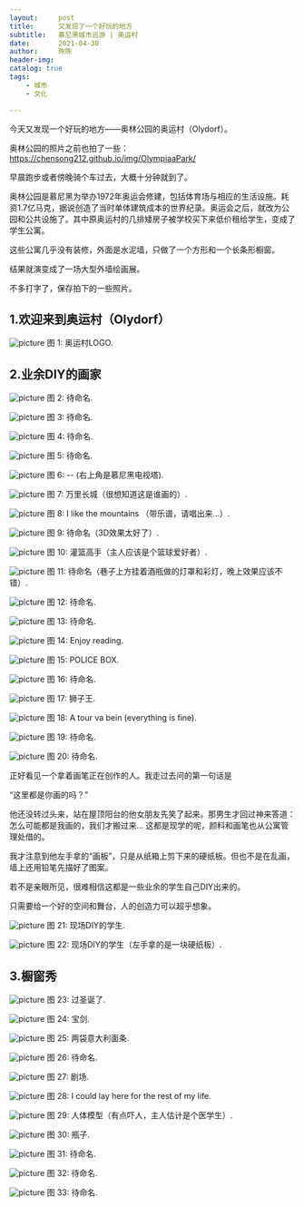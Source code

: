 ```yaml
---
layout:     post
title:      又发现了一个好玩的地方
subtitle:   慕尼黑城市巡游 | 奥运村
date:       2021-04-30
author:     陈陈
header-img:
catalog: true
tags:
    - 城市
    - 文化

---
```


今天又发现一个好玩的地方——奥林公园的奥运村（Olydorf）。

奥林公园的照片之前也拍了一些：
https://chensong212.github.io/img/OlympiaaPark/

早晨跑步或者傍晚骑个车过去，大概十分钟就到了。

奥林公园是慕尼黑为举办1972年奥运会修建，包括体育场与相应的生活设施。耗资1.7亿马克，据说创造了当时单体建筑成本的世界纪录。奥运会之后，就改为公园和公共设施了。其中原奥运村的几排矮房子被学校买下来低价租给学生，变成了学生公寓。

这些公寓几乎没有装修，外面是水泥墙，只做了一个方形和一个长条形橱窗。

结果就演变成了一场大型外墙绘画展。

不多打字了，保存拍下的一些照片。

## 1.欢迎来到奥运村（Olydorf）

![picture](https://chensong212.github.io/img/Olydorf/painting00.JPG)
    图 1: 奥运村LOGO.


## 2.业余DIY的画家
![picture](https://chensong212.github.io/img/Olydorf/painting1.JPG)
    图 2: 待命名.


![picture](https://chensong212.github.io/img/Olydorf/painting2.JPG)
    图 3: 待命名.


![picture](https://chensong212.github.io/img/Olydorf/painting3.JPG)
    图 4: 待命名.


![picture](https://chensong212.github.io/img/Olydorf/painting4.JPG)
    图 5: 待命名.



![picture](https://chensong212.github.io/img/Olydorf/painting6.JPG)
    图 6: -- (右上角是慕尼黑电视塔).
    
![picture](https://chensong212.github.io/img/Olydorf/painting7.JPG)
    图 7: 万里长城（很想知道这是谁画的）.

![picture](https://chensong212.github.io/img/Olydorf/painting8.JPG)
    图 8: I like the mountains （带乐谱，请唱出来...）.

![picture](https://chensong212.github.io/img/Olydorf/painting9.JPG)
    图 9: 待命名（3D效果太好了）.

![picture](https://chensong212.github.io/img/Olydorf/painting10.JPG)
    图 10: 灌篮高手（主人应该是个篮球爱好者）.



![picture](https://chensong212.github.io/img/Olydorf/painting11.JPG)
    图 11: 待命名（巷子上方挂着酒瓶做的灯罩和彩灯，晚上效果应该不错）.
    
![picture](https://chensong212.github.io/img/Olydorf/painting12.JPG)
    图 12: 待命名.

 ![picture](https://chensong212.github.io/img/Olydorf/painting13.JPG)
    图 13: 待命名.

![picture](https://chensong212.github.io/img/Olydorf/painting14.JPG)
    图 14: Enjoy reading.

![picture](https://chensong212.github.io/img/Olydorf/painting15.JPG)
    图 15: POLICE BOX.
    
![picture](https://chensong212.github.io/img/Olydorf/painting16.JPG)
    图 16: 待命名.

![picture](https://chensong212.github.io/img/Olydorf/painting17.JPG)
    图 17: 狮子王.

![picture](https://chensong212.github.io/img/Olydorf/painting18.JPG)
    图 18: A tour va bein (everything is fine).

![picture](https://chensong212.github.io/img/Olydorf/painting19.JPG)
    图 19: 待命名.

![picture](https://chensong212.github.io/img/Olydorf/painting20.JPG)
    图 20: 待命名.


正好看见一个拿着画笔正在创作的人。我走过去问的第一句话是

“这里都是你画的吗？”

他还没转过头来，站在屋顶阳台的他女朋友先笑了起来。那男生才回过神来答道：怎么可能都是我画的，我们才搬过来... 这都是现学的呢，颜料和画笔也从公寓管理处借的。

我才注意到他左手拿的“画板”，只是从纸箱上剪下来的硬纸板。但也不是在乱画，墙上还用铅笔先描好了图案。

若不是亲眼所见，很难相信这都是一些业余的学生自己DIY出来的。

只需要给一个好的空间和舞台，人的创造力可以超乎想象。

![picture](https://chensong212.github.io/img/Olydorf/painting21.JPG)
    图 21: 现场DIY的学生.

![picture](https://chensong212.github.io/img/Olydorf/painting22.JPG)
    图 22: 现场DIY的学生（左手拿的是一块硬纸板）.


## 3.橱窗秀

![picture](https://chensong212.github.io/img/Olydorf/window1.JPG)
    图 23: 过圣诞了.

![picture](https://chensong212.github.io/img/Olydorf/window2.JPG)
    图 24: 宝剑.

![picture](https://chensong212.github.io/img/Olydorf/window3.JPG)
    图 25: 两袋意大利面条.
    
![picture](https://chensong212.github.io/img/Olydorf/window4.JPG)
    图 26: 待命名.

![picture](https://chensong212.github.io/img/Olydorf/window5.JPG)
    图 27: 剧场.

![picture](https://chensong212.github.io/img/Olydorf/window6.JPG)
    图 28: I could lay here for the rest of my life.

![picture](https://chensong212.github.io/img/Olydorf/window7.JPG)
    图 29: 人体模型（有点吓人，主人估计是个医学生）.

![picture](https://chensong212.github.io/img/Olydorf/window8.JPG)
    图 30: 瓶子.

![picture](https://chensong212.github.io/img/Olydorf/window9.JPG)
    图 31: 待命名.

![picture](https://chensong212.github.io/img/Olydorf/window10.JPG)
    图 32: 待命名.

![picture](https://chensong212.github.io/img/Olydorf/window11.JPG)
    图 33: 待命名.

